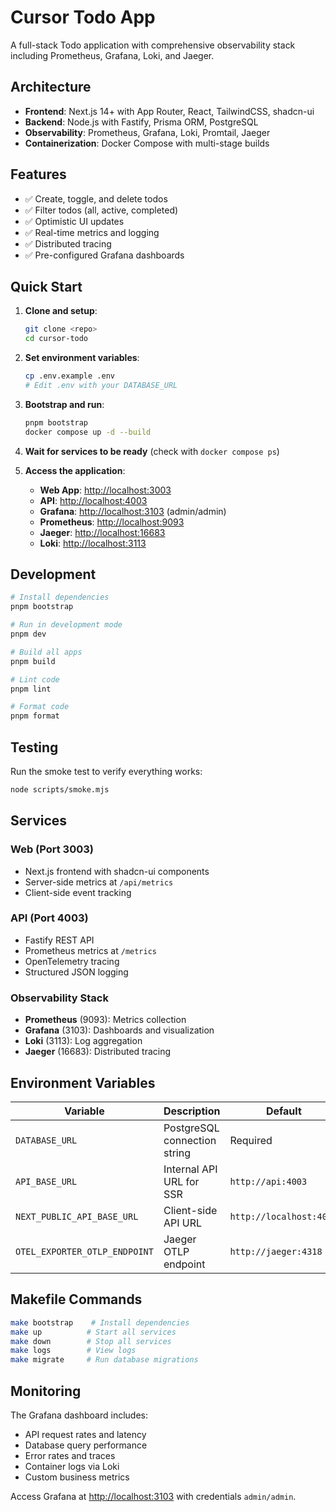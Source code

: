 # Cursor Todo App

A full-stack Todo application with comprehensive observability stack including Prometheus, Grafana, Loki, and Jaeger.

## Architecture

- **Frontend**: Next.js 14+ with App Router, React, TailwindCSS, shadcn-ui
- **Backend**: Node.js with Fastify, Prisma ORM, PostgreSQL
- **Observability**: Prometheus, Grafana, Loki, Promtail, Jaeger
- **Containerization**: Docker Compose with multi-stage builds

## Features

- ✅ Create, toggle, and delete todos
- ✅ Filter todos (all, active, completed)
- ✅ Optimistic UI updates
- ✅ Real-time metrics and logging
- ✅ Distributed tracing
- ✅ Pre-configured Grafana dashboards

## Quick Start

1. **Clone and setup**:

   ```bash
   git clone <repo>
   cd cursor-todo
   ```

2. **Set environment variables**:

   ```bash
   cp .env.example .env
   # Edit .env with your DATABASE_URL
   ```

3. **Bootstrap and run**:

   ```bash
   pnpm bootstrap
   docker compose up -d --build
   ```

4. **Wait for services to be ready** (check with `docker compose ps`)

5. **Access the application**:
   - **Web App**: <http://localhost:3003>
   - **API**: <http://localhost:4003>
   - **Grafana**: <http://localhost:3103> (admin/admin)
   - **Prometheus**: <http://localhost:9093>
   - **Jaeger**: <http://localhost:16683>
   - **Loki**: <http://localhost:3113>

## Development

```bash
# Install dependencies
pnpm bootstrap

# Run in development mode
pnpm dev

# Build all apps
pnpm build

# Lint code
pnpm lint

# Format code
pnpm format
```

## Testing

Run the smoke test to verify everything works:

```bash
node scripts/smoke.mjs
```

## Services

### Web (Port 3003)

- Next.js frontend with shadcn-ui components
- Server-side metrics at `/api/metrics`
- Client-side event tracking

### API (Port 4003)

- Fastify REST API
- Prometheus metrics at `/metrics`
- OpenTelemetry tracing
- Structured JSON logging

### Observability Stack

- **Prometheus** (9093): Metrics collection
- **Grafana** (3103): Dashboards and visualization
- **Loki** (3113): Log aggregation
- **Jaeger** (16683): Distributed tracing

## Environment Variables

| Variable                      | Description                  | Default                 |
| ----------------------------- | ---------------------------- | ----------------------- |
| `DATABASE_URL`                | PostgreSQL connection string | Required                |
| `API_BASE_URL`                | Internal API URL for SSR     | `http://api:4003`       |
| `NEXT_PUBLIC_API_BASE_URL`    | Client-side API URL          | `http://localhost:4003` |
| `OTEL_EXPORTER_OTLP_ENDPOINT` | Jaeger OTLP endpoint         | `http://jaeger:4318`    |

## Makefile Commands

```bash
make bootstrap    # Install dependencies
make up          # Start all services
make down        # Stop all services
make logs        # View logs
make migrate     # Run database migrations
```

## Monitoring

The Grafana dashboard includes:

- API request rates and latency
- Database query performance
- Error rates and traces
- Container logs via Loki
- Custom business metrics

Access Grafana at <http://localhost:3103> with credentials `admin/admin`.
